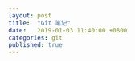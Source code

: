 ```yaml
---
layout: post
title:  "Git 笔记"
date:   2019-01-03 11:40:00 +0800
categories: git
published: true
---
```

